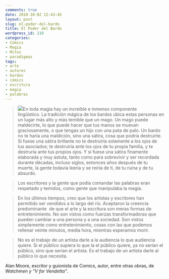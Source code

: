 ```yaml
---
comments: true
date: 2010-10-02 12:43:45
layout: post
slug: el-poder-del-bardo
title: El Poder del Bardo
wordpress_id: 210
categories:
- Cómics
- Magia
- Mitos
- paradigmas
tags:
- arte
- autores
- bardos
- cómics
- escritura
- magia
- palabras
---
```


> [![](http://www.akarru.org/blog/wp-content/uploads/2010/10/alan_moore-300x245.jpg)](http://www.akarru.org/blog/wp-content/uploads/2010/10/alan_moore.jpg)En toda magia hay un increíble e inmenso componente lingüistico. La tradición mágica de los bardos ubica estas personas en un lugar más alto y más temible que un mago. Un mago puede maldecirte, lo que puede hacer que tus manos se muevan graciosamente, o que tengas un hijo con una pata de palo. Un bardo no te haría una maldición, sino una sátira, cosa que podría destruirte. Si fuese una sátira brillante no te destruiría solamente a los ojos de tus asociados; te destruiría ante los ojos de tu propia familia, y te destruría ante tus propios ojos. Y si fuese una sátira finamente elaborada y muy astuta, tanto como para sobrevivir y ser recordada durante décadas, incluso siglos, entonces años después de tu muerte, la gente todavía leería y se reiría de ti, de tu ruina y de tu absurdo.




> 

> 
> Los escritores y la gente que podía comandar las palabras eran respetado y temidos, como gente que manipulaba la magia.




> 

> 
> En los últimos tiempos, creo que los artistas y escritores han permitido ser vendidos a lo largo del río. Aceptaron la creencia predominante  de que el arte y la escritura son meras formas de entretenimiento. No son vistos como fuerzas transformadoras que pueden cambiar a una persona y a una sociedad. Son vistos simplemente como entretenimiento, cosas con las que podemos rellenar veinte minutos, media hora, mientras esperamos morir.




> 

> 
> No es el trabajo de un artista darle a la audiencia lo que audiencia quiere. Si el público supiera lo que la el público quiere, ya no serían el público, sino que serían el artista. Es el trabajo de un artista darle al público lo que necesita.


Alan Moore, escritor y guionista de Comics, autor, entre otras obras, de _Watchmen _y_ "V for Vendetta"_.
